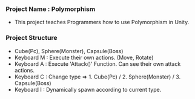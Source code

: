 ### Project Name : Polymorphism
- This project teaches Programmers how to use Polymorphism in Unity.

### Project Structure
- Cube(Pc), Sphere(Monster), Capsule(Boss)
- Keyboard M : Execute their own actions. (Move, Rotate)
- Keyboard A : Execute 'Attack()' Function. Can see their own attack actions.
- Keyboard C : Change type => 1. Cube(Pc)  /  2. Sphere(Monster) /  3. Capsule(Boss)
- Keyboard I : Dynamically spawn according to current type.
